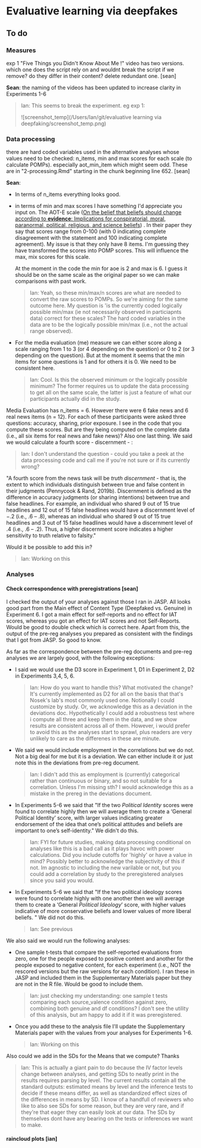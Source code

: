 # Evaluative learning via deepfakes

## To do 

### Measures

exp 1 "Five Things you Didn't Know About Me !" video has two versions. which one does the script rely on and wouldnt break the script if we remove? do they differ in their content? delete redundant one. [sean]

**Sean**: the naming of the videos has been updated to increase clarity in Experiments 1-6

>  Ian: This seems to break the experiment. eg exp 1:
>
> ![screenshot_temp](/Users/Ian/git/evaluative learning via deepfaking/screenshot_temp.png)



### Data processing

there are hard coded variables used in the alternative analyses whose values need to be checked: n_items, min and max scores for each scale (to calculate POMPs). especially aot_min_item which might seem odd. These are in "2-processing.Rmd" starting in the chunk beginning line 652. [sean]

**Sean**: 

- In terms of n_items everything looks good. 

- in terms of min and max scores I have something I'd appreciate you input on. The AOT-E scale ([On the belief that beliefs should change according to **evidence**: Implications for conspiratorial, moral, paranormal, political, religious, and science beliefs](https://psyarxiv.com/a7k96/download/?format=pdf)) . In their paper they say that scores range from 0-100 (with 0 indicating complete disagreement with the statement and 100 indicating complete agreement). My issue is that they only have 8 items. I'm guessing they have transformed the scores into POMP scores. This will influence the max, mix scores for this scale.

  At the moment in the code the min for aoe is 2 and max is 6. I guess it should be on the same scale as the original paper so we can make comparisons with past work. 

  > Ian: Yeah, so these min/max/n scores are what are needed to convert the raw scores to POMPs. So we're aiming for the same outcome here. My question is 'is the currently coded logically possible min/max (ie not necessarily observed in particiapnts data) correct for these scales? The hard coded variables in the data are to be the logically possible min/max (i.e., not the actual range observed).

- For the media evaluation (me) measure we can either score along a scale ranging from 1 to 3 (or 4 depending on the question) or 0 to 2 (or 3 depending on the question). But at the moment it seems that the min items for some questions is 1 and for others it is 0.  We need to be consistent here.

  > Ian: Cool. Is this the observed minimum or the logically possible minimum? The former requires us to update the data processing to get all on the same scale, the latter is just a feature of what our participants actually did in the study. 

 Media Evaluation has n_items = 6. However there were 6 fake news and 6 real news items (n = 12). For each of these participants were asked three questions: accuracy, sharing, prior exposure. I see in the code that you compute these scores. But are they being computed on the complete data (i.e., all six items for real news and fake news)? Also one last thing. We said we would calculate a fourth score - discernment - : 

> Ian: I don't understand the question - could you take a peek at the data processing code and call me if you're not sure or if its currently wrong?

"A fourth score from the news task will be *truth discernment* - that is, the extent to which individuals distinguish between true and false content in their judgments (Pennycook & Rand, 2019b). Discernment is defined as the difference in accuracy judgments (or sharing intentions) between true and false headlines. For example, an individual who shared 9 out of 15 true headlines and 12 out of 15 false headlines would have a discernment level of −.2 (i.e., .6 – .8), whereas an individual who shared 9 out of 15 true headlines and 3 out of 15 false headlines would have a discernment level of .4 (i.e., .6 – .2). Thus, a higher discernment score indicates a higher sensitivity to truth relative to falsity."  

Would it be possible to add this in?

> Ian: Working on this



### Analyses

#### Check correspondence with preregistrations [sean]

I checked the output of your analyses against those I ran in JASP. All looks good part from the Main effect of Content Type (Deepfaked vs. Genuine) in Experiment 6. I got a main effect for self-reports and no effect for IAT scores, whereas you got an effect for IAT scores and not Self-Reports. Would be good to double check which is correct here. Apart from this, the output of the pre-reg analyses you prepared as consistent with the findings that I got from JASP. So good to know.  

As far as the correspondence  between the pre-reg documents and pre-reg analyses we are largely good, with the following exceptions:

- I said we would use the D3 score in Experiment 1, D1 in Experiment 2,  D2 in Experiments 3,4, 5, 6.

  > Ian: How do you want to handle this? What motivated the change? It's currently implemented as D2 for all on the basis that that's Nosek's lab's most commonly used one. Notionally I could customize by study. Or, we acknowledge this as a deviation in the deviations doc. Hypothetically I could add a robustness test where i compute all three and keep them in the data, and we show results are consistent across all of them. However, i would prefer to avoid this as the analyses start to sprawl, plus readers are very unlikely to care as the differenes in these are minute. 

- We said we would include employment in the correlations but we do not. Not a big deal for me but it is a deviation. We can either include it or just note this in the deviations from pre-reg document.

  > Ian: I didn't add this as employment is (currently) categorical rather than continuous or binary, and so not suitable for a correlation. Unless I'm missing sth? I would acknowledge this as a mistake in the prereg in the deviations document. 

- In Experiments 5-6 we said that "If the two *Political Identity* scores were found to correlate highly then we will average them to create a ‘General Political Identity’ score, with larger values indicating greater endorsement of the idea that one’s political attitudes and beliefs are important to one’s self-identity." We didn't do this.   

  >Ian: FYI for future studies, making data processing conditional on analyses like this is a bad call as it plays havoc with power calculations. Did you include cutoffs for 'highly' or have a value in mind? Possibly better to acknowledge the subjectivity of this if not. Im agnostic to including the new varilable or not, but you could add a correlation by study to the preregistered analyses since you said you would.

- In Experiments 5-6 we said that "If the two political ideology scores were found to correlate highly with one another then we will average them to create a ‘General *Political Ideology*’ score, with higher values indicative of more conservative beliefs and lower values of more liberal beliefs. " We did not do this. 

  > Ian: See previous

We also said we would run the following analyses: 

- One sample t-tests that compare the self-reported evaluations from zero, one for the people exposed to positive content and another for the people exposed to negative content, for each experiment (i.e., NOT the rescored versions but the raw versions for each condition). I ran these in JASP and included them in the Supplementary Materials paper but they are not in the R file. Would  be good to include them. 

  > Ian: just checking my understanding: one sample t tests comparing each source_valence condition against zero, combining both genuine and df conditions? I don't see the utility of this analysis, but am happy to add it if it was preregistered.

- Once you add these to the analysis file I'll update the Supplementary Materials paper with the values from your analyses for Experiments 1-6.  

  > Ian: Working on this

Also could we add in the SDs for the Means that we compute? Thanks

> Ian: This is actually a giant pain to do because the IV factor levels change between analyses, and getting SDs to neatly print in the results requires parsing by level. The current results contain all the standard outputs: estimated means by level and the inference tests to decide if these means differ, as well as standardized effect sizes of the differences in means by SD. I know of a handfull of reviewers who like to also see SDs for some reason, but they are very rare, and if they're that eager they can easily look at our data. The SDs by themselves dont have any bearing on the tests or inferences we want to make.



#### raincloud plots [ian]